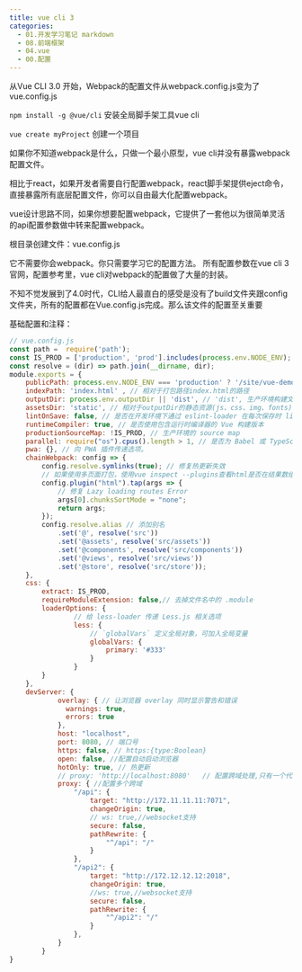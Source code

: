 ```yaml
---
title: vue cli 3
categories:
  - 01.开发学习笔记 markdown
  - 08.前端框架
  - 04.vue
  - 00.配置
---
```


从Vue CLI 3.0 开始，Webpack的配置文件从webpack.config.js变为了vue.config.js

`npm install -g @vue/cli` 安装全局脚手架工具vue cli

`vue create myProject` 创建一个项目

如果你不知道webpack是什么，只做一个最小原型，vue cli并没有暴露webpack配置文件。

相比于react，如果开发者需要自行配置webpack，react脚手架提供eject命令，直接暴露所有底层配置文件，你可以自由最大化配置webpack。

vue设计思路不同，如果你想要配置webpack，它提供了一套他以为很简单灵活的api配置参数做中转来配置webpack。

根目录创建文件：vue.config.js

它不需要你会webpack。你只需要学习它的配置方法。
所有配置参数在vue cli 3官网，配置参考里，vue cli对webpack的配置做了大量的封装。


不知不觉发展到了4.0时代，CLI给人最直白的感受是没有了build文件夹跟config文件夹，所有的配置都在Vue.config.js完成。那么该文件的配置至关重要

基础配置和注释：
```js
// vue.config.js
const path =  require('path');
const IS_PROD = ['production', 'prod'].includes(process.env.NODE_ENV);
const resolve = (dir) => path.join(__dirname, dir);
module.exports = {
    publicPath: process.env.NODE_ENV === 'production' ? '/site/vue-demo/' : '/',  // 公共路径
    indexPath: 'index.html' , // 相对于打包路径index.html的路径
    outputDir: process.env.outputDir || 'dist', // 'dist', 生产环境构建文件的目录
    assetsDir: 'static', // 相对于outputDir的静态资源(js、css、img、fonts)目录
    lintOnSave: false, // 是否在开发环境下通过 eslint-loader 在每次保存时 lint 代码
    runtimeCompiler: true, // 是否使用包含运行时编译器的 Vue 构建版本
    productionSourceMap: !IS_PROD, // 生产环境的 source map
    parallel: require("os").cpus().length > 1, // 是否为 Babel 或 TypeScript 使用 thread-loader。该选项在系统的 CPU 有多于一个内核时自动启用，仅作用于生产构建。
    pwa: {}, // 向 PWA 插件传递选项。
    chainWebpack: config => {
        config.resolve.symlinks(true); // 修复热更新失效
        // 如果使用多页面打包，使用vue inspect --plugins查看html是否在结果数组中
        config.plugin("html").tap(args => {
            // 修复 Lazy loading routes Error
            args[0].chunksSortMode = "none";
            return args;
        });
        config.resolve.alias // 添加别名
            .set('@', resolve('src'))
            .set('@assets', resolve('src/assets'))
            .set('@components', resolve('src/components'))
            .set('@views', resolve('src/views'))
            .set('@store', resolve('src/store'));
    },
    css: {
        extract: IS_PROD,
        requireModuleExtension: false,// 去掉文件名中的 .module
        loaderOptions: {
                // 给 less-loader 传递 Less.js 相关选项
                less: {
                    // `globalVars` 定义全局对象，可加入全局变量
                    globalVars: {
                        primary: '#333'
                    }
                }
        }
    },
    devServer: {
            overlay: { // 让浏览器 overlay 同时显示警告和错误
              warnings: true,
              errors: true
            },
            host: "localhost",
            port: 8080, // 端口号
            https: false, // https:{type:Boolean}
            open: false, //配置自动启动浏览器
            hotOnly: true, // 热更新
            // proxy: 'http://localhost:8080'   // 配置跨域处理,只有一个代理
            proxy: { //配置多个跨域
                "/api": {
                    target: "http://172.11.11.11:7071",
                    changeOrigin: true,
                    // ws: true,//websocket支持
                    secure: false,
                    pathRewrite: {
                        "^/api": "/"
                    }
                },
                "/api2": {
                    target: "http://172.12.12.12:2018",
                    changeOrigin: true,
                    //ws: true,//websocket支持
                    secure: false,
                    pathRewrite: {
                        "^/api2": "/"
                    }
                },
            }
        }
}
```